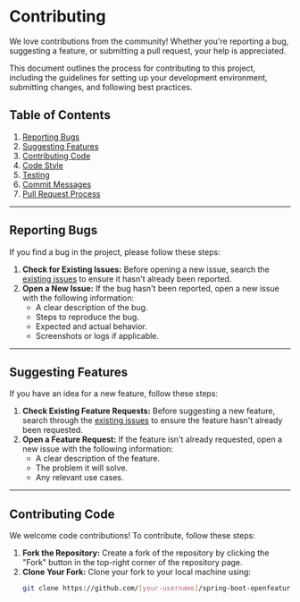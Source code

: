 # Contributing

We love contributions from the community! Whether you're reporting a bug, suggesting a feature, or submitting a pull request, your help is appreciated.

This document outlines the process for contributing to this project, including the guidelines for setting up your development environment, submitting changes, and following best practices.

## Table of Contents
1. [Reporting Bugs](#reporting-bugs)
2. [Suggesting Features](#suggesting-features)
3. [Contributing Code](#contributing-code)
4. [Code Style](#code-style)
5. [Testing](#testing)
6. [Commit Messages](#commit-messages)
7. [Pull Request Process](#pull-request-process)

---

## Reporting Bugs

If you find a bug in the project, please follow these steps:

1. **Check for Existing Issues:** Before opening a new issue, search the [existing issues](https://github.com/iromu/spring-boot-openfeature/issues) to ensure it hasn't already been reported.
2. **Open a New Issue:** If the bug hasn't been reported, open a new issue with the following information:
    - A clear description of the bug.
    - Steps to reproduce the bug.
    - Expected and actual behavior.
    - Screenshots or logs if applicable.

---

## Suggesting Features

If you have an idea for a new feature, follow these steps:

1. **Check Existing Feature Requests:** Before suggesting a new feature, search through the [existing issues](https://github.com/iromu/spring-boot-openfeature/issues) to ensure the feature hasn't already been requested.
2. **Open a Feature Request:** If the feature isn't already requested, open a new issue with the following information:
    - A clear description of the feature.
    - The problem it will solve.
    - Any relevant use cases.

---

## Contributing Code

We welcome code contributions! To contribute, follow these steps:

1. **Fork the Repository:** Create a fork of the repository by clicking the "Fork" button in the top-right corner of the repository page.
2. **Clone Your Fork:** Clone your fork to your local machine using:
   ```bash
   git clone https://github.com/[your-username]/spring-boot-openfeature.git
